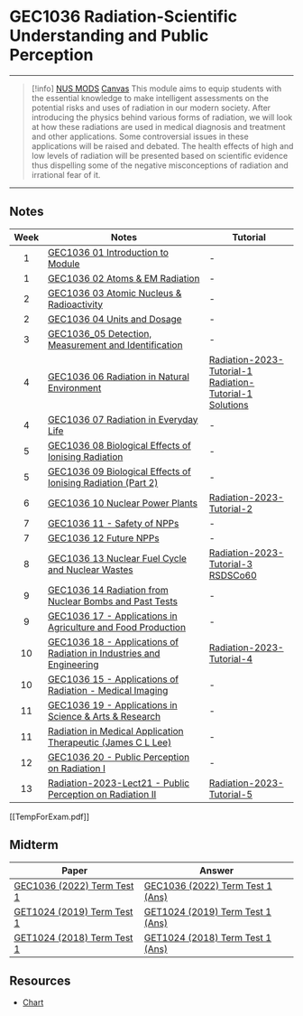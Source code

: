# GEC1036 Radiation-Scientific Understanding and Public Perception

---

>[!info] [NUS MODS](https://nusmods.com/modules/GEC1036/radiation-scientific-understanding-and-public-perception)  [Canvas]()
>This module aims to equip students with the essential knowledge to make intelligent assessments on the potential risks and uses of radiation in our modern society. After introducing the physics behind various forms of radiation, we will look at how these radiations are used in medical diagnosis and treatment and other applications. Some controversial issues in these applications will be raised and debated. The health effects of high and low levels of radiation will be presented based on scientific evidence thus dispelling some of the negative misconceptions of radiation and irrational fear of it.

---

## Notes

| Week | Notes                                                                                                                                                                    | Tutorial                                                                                                                                       |
|:----:| ------------------------------------------------------------------------------------------------------------------------------------------------------------------------ | ---------------------------------------------------------------------------------------------------------------------------------------------- |
|  1   | [GEC1036 01 Introduction to Module](Notes/GEC1036%2001%20Introduction%20to%20Module.pdf)                                                                                 | -                                                                                                                                              |
|  1   | [GEC1036 02 Atoms & EM Radiation](Notes/GEC1036%2002%20Atoms%20&%20EM%20Radiation.pdf)                                                                                   | -                                                                                                                                              |
|  2   | [GEC1036 03 Atomic Nucleus & Radioactivity](Notes/GEC1036%2003%20Atomic%20Nucleus%20&%20Radioactivity.pdf)                                                               | -                                                                                                                                              |
|  2   | [GEC1036 04 Units and Dosage](Notes/GEC1036%2004%20Units%20and%20Dosage.pdf)                                                                                             | -                                                                                                                                              |
|  3   | [GEC1036_05 Detection, Measurement and Identification](Notes/GEC1036_05%20Detection,%20Measurement%20and%20Identification.pdf)                                           | -                                                                                                                                              |
|  4   | [GEC1036 06 Radiation in Natural Environment](Notes/GEC1036%2006%20Radiation%20in%20Natural%20Environment.pdf)                                                           | [Radiation-2023-Tutorial-1](Tutorial/Radiation-2023-Tutorial-1.pdf)<br>[Radiation-Tutorial-1 Solutions](Tutorial/Radiation-Tutorial-1%20Solutions.pdf) |
|  4   | [GEC1036 07 Radiation in Everyday Life](Notes/GEC1036%2007%20Radiation%20in%20Everyday%20Life.pdf)                                                                       | -                                                                                                                                              |
|  5   | [GEC1036 08 Biological Effects of Ionising Radiation](Notes/GEC1036%2008%20Biological%20Effects%20of%20Ionising%20Radiation.pdf)                                         | -                                                                                                                                              |
|  5   | [GEC1036 09 Biological Effects of Ionising Radiation (Part 2)](Notes/GEC1036%2009%20Biological%20Effects%20of%20Ionising%20Radiation%20(Part%202).pdf)                   | -                                                                                                                                              |
|  6   | [GEC1036 10  Nuclear Power Plants](Notes/GEC1036%2010%20%20Nuclear%20Power%20Plants.pdf)                                                                                 | [Radiation-2023-Tutorial-2](Tutorial/Radiation-2023-Tutorial-2.pdf)                                                                          |
|  7   | [GEC1036 11 - Safety of NPPs](Notes/GEC1036%2011%20-%20Safety%20of%20NPPs.pdf)                                                                                           | -                                                                                                                                              |
|  7   | [GEC1036 12  Future NPPs](Notes/GEC1036%2012%20%20Future%20NPPs.pdf)                                                                                                     | -                                                                                                                                              |
|  8   | [GEC1036 13  Nuclear Fuel Cycle and Nuclear Wastes](Notes/GEC1036%2013%20%20Nuclear%20Fuel%20Cycle%20and%20Nuclear%20Wastes.pdf)                                         | [Radiation-2023-Tutorial-3](Tutorial/Radiation-2023-Tutorial-3.pdf)<br>[RSDSCo60](Tutorial/RSDSCo60.pdf)                                     |
|  9   | [GEC1036 14 Radiation from Nuclear Bombs and Past Tests](Notes/GEC1036%2014%20Radiation%20from%20Nuclear%20Bombs%20and%20Past%20Tests.pdf)                               | -                                                                                                                                              |
|  9   | [GEC1036 17 - Applications in Agriculture and Food Production](Notes/GEC1036%2017%20-%20Applications%20in%20Agriculture%20and%20Food%20Production.pdf)                   | -                                                                                                                                              |
|  10  | [GEC1036 18 - Applications of Radiation in Industries and Engineering](Notes/GEC1036%2018%20-%20Applications%20of%20Radiation%20in%20Industries%20and%20Engineering.pdf) | [Radiation-2023-Tutorial-4](Tutorial/Radiation-2023-Tutorial-4.pdf)                                                                          |
|  10  | [GEC1036 15 - Applications of Radiation - Medical Imaging](Notes/GEC1036%2015%20-%20Applications%20of%20Radiation%20-%20Medical%20Imaging.pdf)                           | -                                                                                                                                              |
|  11  | [GEC1036 19 - Applications in Science & Arts & Research](Notes/GEC1036%2019%20-%20Applications%20in%20Science%20&%20Arts%20&%20Research.pdf)                             | -                                                                                                                                              |
|  11  | [Radiation in Medical Application Therapeutic (James C L Lee)](Notes/GEC1036%2019%20Radiation%20in%20Medical%20Application%20Therapeutic%20(James%20C%20L%20Lee).pdf)                                                                                                                                                        | -                                                                                                                                              |
|  12  | [GEC1036 20 - Public Perception on Radiation I](Notes/GEC1036%2020%20-%20Public%20Perception%20on%20Radiation%20I.pdf)                                                   | -                                                                                                                                              |
|  13  | [Radiation-2023-Lect21 - Public Perception on Radiation II](Notes/Radiation-2023-Lect21%20-%20Public%20Perception%20on%20Radiation%20II.pdf)                             | [Radiation-2023-Tutorial-5](Tutorial/Radiation-2023-Tutorial-5.pdf)                                                                                                                                               |

[[TempForExam.pdf]]

## Midterm

| Paper                              | Answer                                   |
| ---------------------------------- | ---------------------------------------- |
| [GEC1036 (2022) Term Test 1](Past%20Term%20Tests/GEC1036%20(2022)%20Term%20Test%201.pdf) | [GEC1036 (2022) Term Test 1 (Ans)](Past%20Term%20Tests/GEC1036%20(2022)%20Term%20Test%201%20(Ans).pdf) |
| [GET1024 (2019) Term Test 1](Past%20Term%20Tests/GET1024%20(2019)%20Term%20Test%201.pdf) | [GET1024 (2019) Term Test 1 (Ans)](Past%20Term%20Tests/GET1024%20(2019)%20Term%20Test%201%20(Ans).pdf) |
| [GET1024 (2018) Term Test 1](Past%20Term%20Tests/GET1024%20(2018)%20Term%20Test%201.pdf) | [GET1024 (2018) Term Test 1 (Ans)](Past%20Term%20Tests/GET1024%20(2018)%20Term%20Test%201%20(Ans).pdf) |


## Resources

- [Chart](https://www-nds.iaea.org/relnsd/vcharthtml/VChartHTML.html)



